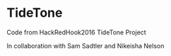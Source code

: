# TideTone
Code from HackRedHook2016 TideTone Project

In collaboration with Sam Sadtler and Nikeisha Nelson
